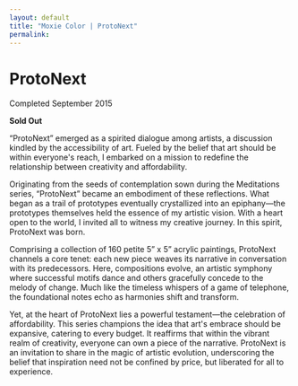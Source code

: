 ```yaml
---
layout: default
title: "Moxie Color | ProtoNext"
permalink: 
---
```


# ProtoNext  
Completed September 2015  

**Sold Out**  

“ProtoNext” emerged as a spirited dialogue among artists, a discussion kindled by the accessibility of art. Fueled by the belief that art should be within everyone's reach, I embarked on a mission to redefine the relationship between creativity and affordability.

Originating from the seeds of contemplation sown during the Meditations series, “ProtoNext” became an embodiment of these reflections. What began as a trail of prototypes eventually crystallized into an epiphany—the prototypes themselves held the essence of my artistic vision. With a heart open to the world, I invited all to witness my creative journey. In this spirit, ProtoNext was born.

Comprising a collection of 160 petite 5” x 5” acrylic paintings, ProtoNext channels a core tenet: each new piece weaves its narrative in conversation with its predecessors. Here, compositions evolve, an artistic symphony where successful motifs dance and others gracefully concede to the melody of change. Much like the timeless whispers of a game of telephone, the foundational notes echo as harmonies shift and transform.

Yet, at the heart of ProtoNext lies a powerful testament—the celebration of affordability. This series champions the idea that art's embrace should be expansive, catering to every budget. It reaffirms that within the vibrant realm of creativity, everyone can own a piece of the narrative. ProtoNext is an invitation to share in the magic of artistic evolution, underscoring the belief that inspiration need not be confined by price, but liberated for all to experience.

